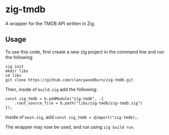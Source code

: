 # zig-tmdb
A wrapper for the TMDB API written in Zig.

## Usage
To use this code, first create a new zig project in the command line and run the following

```
zig init
mkdir libs
cd libs
git clone https://github.com/clancywoodburn/zig-tmdb.git
```

Then, inside of `build.zig` add the following:

```zig
const zig_tmdb = b.addModule("zig-tmdb", .{
    .root_source_file = b.path("libs/zig-tmdb/zig-tmdb.zig")
});
```

Inside of `main.zig`, add `const zig_tmdb = @import("zig-tmdb);`.

The wrapper may now be used, and run using `zig build run`.
